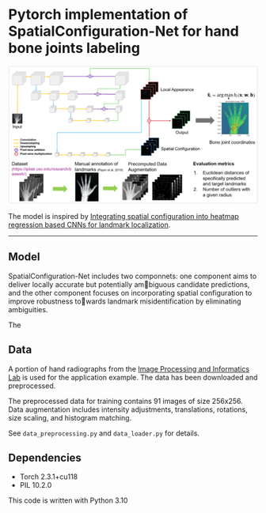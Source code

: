 # Pytorch implementation of SpatialConfiguration-Net for hand bone joints labeling

<p align="center">
    <img src="docs/SpatialConfiguration-Net.png" width="750"/>
</p>

The model is inspired by [Integrating spatial configuration into heatmap regression based CNNs for landmark localization](https://www.sciencedirect.com/science/article/pii/S1361841518305784).

---

## Model

SpatialConfiguration-Net includes two componnets: one component aims to deliver locally accurate but potentially ambiguous candidate predictions, and the other component focuses on incorporating spatial configuration to improve robustness towards landmark misidentification by eliminating ambiguities.

The 
## Data

A portion of hand radiographs from the [Image Processing and Informatics Lab](https://ipilab.usc.edu/research/baaweb/) is used for the application example. The data has been downloaded and preprocessed.

The preprocessed data for training contains 91 images of size 256x256. Data augmentation includes intensity adjustments, translations, rotations, size scaling, and histogram matching.

See `data_preprocessing.py` and `data_loader.py` for details.

## Dependencies

* Torch 2.3.1+cu118
* PIL 10.2.0

This code is written with Python 3.10



